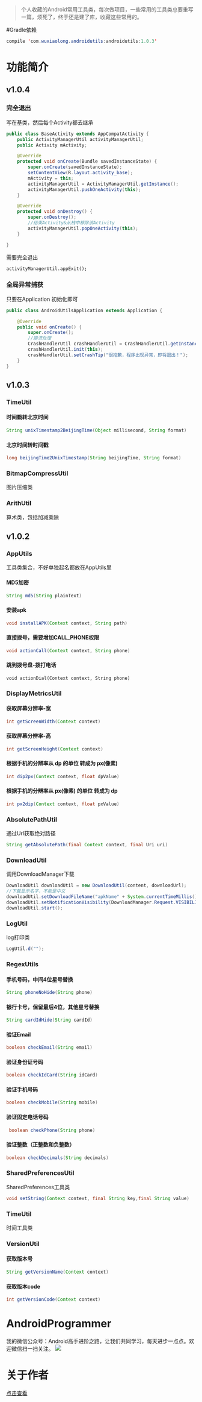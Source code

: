 > 个人收藏的Android常用工具类，每次做项目，一些常用的工具类总要重写一篇，烦死了，终于还是建了库，收藏这些常用的。

#Gradle依赖
```java
compile 'com.wuxiaolong.androidutils:androidutils:1.0.3'
```
# 功能简介
## v1.0.4
### 完全退出
​写在基类，然后每个Activity都去继承
```java
public class BaseActivity extends AppCompatActivity {
    public ActivityManagerUtil activityManagerUtil;
    public Activity mActivity;

    @Override
    protected void onCreate(Bundle savedInstanceState) {
        super.onCreate(savedInstanceState);
        setContentView(R.layout.activity_base);
        mActivity = this;
        activityManagerUtil = ActivityManagerUtil.getInstance();
        activityManagerUtil.pushOneActivity(this);
    }

    @Override
    protected void onDestroy() {
        super.onDestroy();
        //结束Activity&从栈中移除该Activity
        activityManagerUtil.popOneActivity(this);
    }

}
```
需要完全退出
```
activityManagerUtil.appExit();
```

### 全局异常捕获
只要在Application 初始化即可
```java
public class AndroidUtilsApplication extends Application {

    @Override
    public void onCreate() {
        super.onCreate();
        //崩溃处理
        CrashHandlerUtil crashHandlerUtil = CrashHandlerUtil.getInstance();
        crashHandlerUtil.init(this);
        crashHandlerUtil.setCrashTip("很抱歉，程序出现异常，即将退出！");
    }
}
```

##  v1.0.3
### TimeUtil
#### 时间戳转北京时间
```java
String unixTimestamp2BeijingTime(Object millisecond, String format)
```
#### 北京时间转时间戳
```java
long beijingTime2UnixTimestamp(String beijingTime, String format)
```
### BitmapCompressUtil
图片压缩类

### ArithUtil
算术类，包括加减乘除

## v1.0.2
### AppUtils
工具类集合，不好单独起名都放在AppUtils里
#### MD5加密
```java
String md5(String plainText)
```

#### 安装apk
```java
void installAPK(Context context, String path)
```

#### 直接拨号，需要增加CALL_PHONE权限
```java
void actionCall(Context context, String phone)
```

#### 跳到拨号盘-拨打电话
```
void actionDial(Context context, String phone)
```
### DisplayMetricsUtil
#### 获取屏幕分辨率-宽
```java
int getScreenWidth(Context context)
```
#### 获取屏幕分辨率-高
```java
int getScreenHeight(Context context)
```
#### 根据手机的分辨率从 dp 的单位 转成为 px(像素)
```java
int dip2px(Context context, float dpValue)
```
#### 根据手机的分辨率从 px(像素) 的单位 转成为 dp
```java
int px2dip(Context context, float pxValue)
```

### AbsolutePathUtil
通过Url获取绝对路径
```java
String getAbsolutePath(final Context context, final Uri uri)
```

### DownloadUtil
调用DownloadManager下载
```java
DownloadUtil downloadUtil = new DownloadUtil(content, downloadUrl);
//下载显示名字，不能是中文
downloadUtil.setDownloadFileName("apkName" + System.currentTimeMillis() + ".apk");
downloadUtil.setNotificationVisibility(DownloadManager.Request.VISIBILITY_VISIBLE_NOTIFY_COMPLETED);
downloadUtil.start();
```
### LogUtil
log打印类
```java
LogUtil.d("");
```
### RegexUtils
#### 手机号码，中间4位星号替换
```java
String phoneNoHide(String phone)
```
#### 银行卡号，保留最后4位，其他星号替换
```java
String cardIdHide(String cardId)
```
#### 验证Email
```java
boolean checkEmail(String email)
```
#### 验证身份证号码
```java
boolean checkIdCard(String idCard)
```
#### 验证手机号码
```java
boolean checkMobile(String mobile)
```
#### 验证固定电话号码
```java
 boolean checkPhone(String phone)
```
#### 验证整数（正整数和负整数）
```java
boolean checkDecimals(String decimals)
```
### SharedPreferencesUtil
SharedPreferences工具类
```java
void setString(Context context, final String key,final String value)
```
### TimeUtil
时间工具类

### VersionUtil
#### 获取版本号
```java
String getVersionName(Context context)
```
#### 获取版本code
```java
int getVersionCode(Context context)
```
# AndroidProgrammer
我的微信公众号：Android高手进阶之路，让我们共同学习，每天进步一点点。欢迎微信扫一扫关注。
![](http://7q5c2h.com1.z0.glb.clouddn.com/qrcode_AndroidProgrammer.jpg)

# 关于作者
[点击查看](http://wuxiaolong.me/about/)
